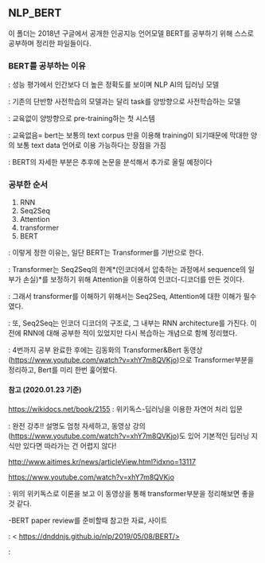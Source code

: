 ## NLP_BERT

이 폴더는 2018년 구글에서 공개한 인공지능 언어모델 BERT를 공부하기 위해 스스로 공부하며 정리한 파일들이다.

### BERT를 공부하는 이유

: 성능 평가에서 인간보다 더 높은 정확도를 보이며 NLP AI의 딥러닝 모델

: 기존의 단반향 사전학습의 모델과는 달리 task를 양방향으로 사전학습하는 모델

: 교육없이 양방향으로 pre-training하는 첫 시스템

: 교육없음= bert는 보통의 text corpus 만을 이용해 training이 되기때문에 막대한 양의 보통 text data 언어로 이용 가능하다는 장점을 가짐

: BERT의 자세한 부분은 추후에 논문을 분석해서 추가로 올릴 예정이다



### 공부한 순서

1. RNN
2. Seq2Seq
3. Attention
4. transformer 
5. BERT

: 이렇게 정한 이유는, 일단 BERT는 Transformer를 기반으로 한다.

: Transformer는 Seq2Seq의 한계*(인코더에서 압축하는 과정에서 sequence의 일부가 손실)*를 보정하기 위해 Attention을 이용하여 인코더-디코더를 만든 것이다.

: 그래서 transformer를 이해하기 위해서는 Seq2Seq, Attention에 대한 이해가 필수였다.

: 또, Seq2Seq는 인코더 디코더의 구조로, 그 내부는 RNN architecture를 가진다. 이전에 RNN에 대해 공부한 적이 있었지만 다시 복습하는 개념으로 함께 정리했다. 

: 4번까지 공부 완료한 후에는 김동화의 Transformer&Bert 동영상(<https://www.youtube.com/watch?v=xhY7m8QVKjo>)으로 Transformer부분을 정리하고, Bert를 미리 한번 훑어봤다. 



#### 참고 (2020.01.23 기준)

<https://wikidocs.net/book/2155> : 위키독스-딥러닝을 이용한 자연어 처리 입문

: 완전 강추!! 설명도 엄청 자세하고, 동영상 강의(https://www.youtube.com/watch?v=xhY7m8QVKjo)도 있어 기본적인 딥러닝 지식만 있다면 따라가는 건 어렵지 않다!

<http://www.aitimes.kr/news/articleView.html?idxno=13117>

<https://www.youtube.com/watch?v=xhY7m8QVKjo>

: 위의 위키독스로 이론을 보고 이 동영상을 통해 transformer부분을 정리해보면 좋을 것 같다.

-BERT paper review를 준비할때 참고한 자료, 사이트

  : < https://dnddnjs.github.io/nlp/2019/05/08/BERT/>

  : 